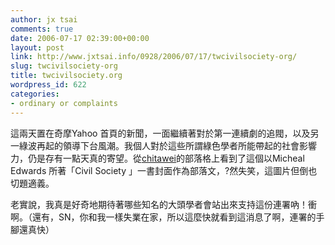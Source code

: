 ```yaml
---
author: jx tsai
comments: true
date: 2006-07-17 02:39:00+00:00
layout: post
link: http://www.jxtsai.info/0928/2006/07/17/twcivilsociety-org/
slug: twcivilsociety-org
title: twcivilsociety.org
wordpress_id: 622
categories:
- ordinary or complaints
---
```


這兩天置在奇摩Yahoo 首頁的新聞，一面繼續著對於第一連續劇的追閥，以及另一綠波再起的領導下台風潮。我個人對於這些所謂綠色學者所能帶起的社會影響力，仍是存有一點天真的寄望。從[chitawei](http://blog.chinatimes.com/taweichi/archive/2006/07/14/78885.html)的部落格上看到了這個以Micheal Edwards 所著「Civil Society 」一書封面作為部落文，?然失笑，這圖片但倒也切題適義。  
  
老實說，我真是好奇地期待著哪些知名的大頭學者會站出來支持這份連署吶！衝啊。（還有，SN，你和我一樣失業在家，所以這麼快就看到這消息了啊，連署的手腳還真快）

